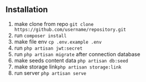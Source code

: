 ## Installation
 1. make clone from repo `git clone https://github.com/username/repository.git`
 2. run `composer install`
 3. make file env `cp .env.example .env`
 4. run `php artisan jwt:secret`
 5. run `php artisan migrate` after connection database
 6. make seeds content data `php artisan db:seed`
 7. make storage link`php artisan storage:link`
 8. run server `php artisan serve`
